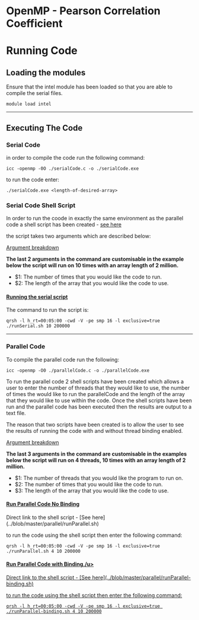 <h1>OpenMP - Pearson Correlation Coefficient</h1>

<h1>Running Code</h1>

<h2>Loading the modules</h2>
Ensure that the intel module has been loaded so that you are able to compile the serial files.

`module load intel`
_____
<h2>Executing The Code</h2>
<h3>Serial Code</h3>
in order to compile the code run the following command:

`icc -openmp -0O ./serialCode.c -o ./serialCode.exe`

to run the code enter:

`./serialCode.exe <length-of-desired-array>`

<h3>Serial Code Shell Script</h3>

In order to run the coode in exactly the same environment as the parallel code a shell script has been created - [see here](../blob/master/serial/runSerial.sh)

the script takes two arguments which are described below:

<u>Argument breakdown</u>

<b>The last 2 arguments in the command are customisable in the example below the script will run on 10 times with an array length of 2 million.</b>
  
- $1: The number of times that you would like the code to run.
- $2: The length of the array that you would like the code to use.

<h4><u>Running the serial script</u></h4>
The command to run the script is: 

`qrsh -l h_rt=00:05:00 -cwd -V -pe smp 16 -l exclusive=true ./runSerial.sh 10 200000`
_______
<h3>Parallel Code</h3>
To compile the parallel code run the following:

`icc -openmp -O0 ./parallelCode.c -o ./parallelCode.exe`

To run the parallel code 2 shell scripts have been created which allows a user to enter the number of threads that they would like to use, the number of times the would like to run the parallelCode and the length of the array that they would like to use within the code. Once the shell scripts have been run and the parallel code has been executed then the results are output to a text file.

The reason that two scripts have been created is to allow the user to see the results of running the code with and without thread binding enabled.

<u>Argument breakdown</u>

<b>The last 3 arguments in the command are customisable in the examples below the script will run on 4 threads, 10 times with an array length of 2 million.</b>
 
- $1: The number of threads that you would like the program to run on. 
- $2: The number of times that you would like the code to run.
- $3: The length of the array that you would like the code to use.

<h4><u>Run Parallel Code No Binding</u></h4>
Direct link to the shell script - [See here](../blob/master/parallel/runParallel.sh)

to run the code using the shell script then enter the following command:

`qrsh -l h_rt=00:05:00 -cwd -V -pe smp 16 -l exclusive=true ./runParallel.sh 4 10 200000`

<h4><u>Run Parallel Code with Binding,/u></h4>
Direct link to the shell script - [See here](../blob/master/parallel/runParallel-binding.sh)

to run the code using the shell script then enter the following command:

`qrsh -l h_rt=00:05:00 -cwd -V -pe smp 16 -l exclusive=true ./runParallel-binding.sh 4 10 200000`